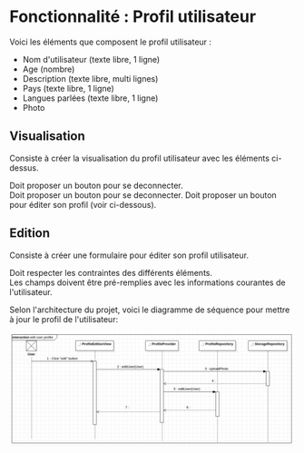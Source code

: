 # Fonctionnalité : Profil utilisateur

Voici les éléments que composent le profil utilisateur :
- Nom d'utilisateur (texte libre, 1 ligne)
- Age (nombre)
- Description (texte libre, multi lignes)
- Pays (texte libre, 1 ligne)
- Langues parlées (texte libre, 1 ligne)
- Photo

## Visualisation

Consiste à créer la visualisation du profil utilisateur avec les éléments ci-dessus.

Doit proposer un bouton pour se deconnecter.  
Doit proposer un bouton pour se deconnecter.
Doit proposer un bouton pour éditer son profil (voir ci-dessous).

## Edition

Consiste à créer une formulaire pour éditer son profil utilisateur.  

Doit respecter les contraintes des différents éléments.  
Les champs doivent être pré-remplies avec les informations courantes de l'utilisateur.

Selon l'architecture du projet, voici le diagramme de séquence pour mettre à jour le profil de l'utilisateur:

![](src/edit_user_profile.png)
